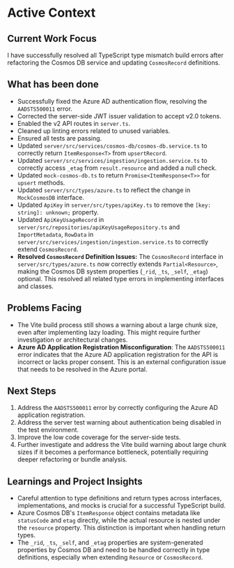 # Active Context

## Current Work Focus

I have successfully resolved all TypeScript type mismatch build errors after refactoring the Cosmos DB service and updating `CosmosRecord` definitions.

## What has been done

-   Successfully fixed the Azure AD authentication flow, resolving the `AADSTS500011` error.
-   Corrected the server-side JWT issuer validation to accept v2.0 tokens.
-   Enabled the v2 API routes in `server.ts`.
-   Cleaned up linting errors related to unused variables.
-   Ensured all tests are passing.
-   Updated `server/src/services/cosmos-db/cosmos-db.service.ts` to correctly return `ItemResponse<T>` from `upsertRecord`.
-   Updated `server/src/services/ingestion/ingestion.service.ts` to correctly access `_etag` from `result.resource` and added a null check.
-   Updated `mock-cosmos-db.ts` to return `Promise<ItemResponse<T>>` for `upsert` methods.
-   Updated `server/src/types/azure.ts` to reflect the change in `MockCosmosDB` interface.
-   Updated `ApiKey` in `server/src/types/apiKey.ts` to remove the `[key: string]: unknown;` property.
-   Updated `ApiKeyUsageRecord` in `server/src/repositories/apiKeyUsageRepository.ts` and `ImportMetadata`, `RowData` in `server/src/services/ingestion/ingestion.service.ts` to correctly extend `CosmosRecord`.
-   **Resolved `CosmosRecord` Definition Issues:** The `CosmosRecord` interface in `server/src/types/azure.ts` now correctly extends `Partial<Resource>`, making the Cosmos DB system properties (`_rid`, `_ts`, `_self`, `_etag`) optional. This resolved all related type errors in implementing interfaces and classes.

## Problems Facing

-   The Vite build process still shows a warning about a large chunk size, even after implementing lazy loading. This might require further investigation or architectural changes.
-   **Azure AD Application Registration Misconfiguration**: The `AADSTS500011` error indicates that the Azure AD application registration for the API is incorrect or lacks proper consent. This is an external configuration issue that needs to be resolved in the Azure portal.

## Next Steps

1.  Address the `AADSTS500011` error by correctly configuring the Azure AD application registration.
2.  Address the server test warning about authentication being disabled in the test environment.
3.  Improve the low code coverage for the server-side tests.
4.  Further investigate and address the Vite build warning about large chunk sizes if it becomes a performance bottleneck, potentially requiring deeper refactoring or bundle analysis.

## Learnings and Project Insights

-   Careful attention to type definitions and return types across interfaces, implementations, and mocks is crucial for a successful TypeScript build.
-   Azure Cosmos DB's `ItemResponse` object contains metadata like `statusCode` and `etag` directly, while the actual resource is nested under the `resource` property. This distinction is important when handling return types.
-   The `_rid`, `_ts`, `_self`, and `_etag` properties are system-generated properties by Cosmos DB and need to be handled correctly in type definitions, especially when extending `Resource` or `CosmosRecord`.